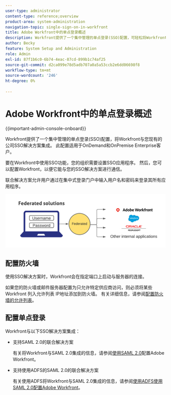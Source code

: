 ```yaml
---
user-type: administrator
content-type: reference;overview
product-area: system-administration
navigation-topic: single-sign-on-in-workfront
title: Adobe Workfront中的单点登录概述
description: Workfront提供了一个集中管理的单点登录(SSO)配置，可轻松将Workfront与您现有的公司SSO解决方案集成。 此配置易于设置和管理，并适用于OnDemand和OnPremise Enterprise客户。
author: Becky
feature: System Setup and Administration
role: Admin
exl-id: 87f1b6c0-6b74-4eac-87cd-899b1c74af25
source-git-commit: d2ca099e78d5adb707a0a5a53ccb2e6dd06698f8
workflow-type: tm+mt
source-wordcount: '246'
ht-degree: 0%

---
```


# Adobe Workfront中的单点登录概述

<!--Audited: 12/2023-->

{{important-admin-console-onboard}}


Workfront提供了一个集中管理的单点登录(SSO)配置，将Workfront与您现有的公司SSO解决方案集成。 此配置适用于OnDemand和OnPremise Enterprise客户。

要在Workfront中使用SSO功能，您的组织需要设置SSO应用程序。 然后，您可以配置Workfront，以便它能与您的SSO解决方案进行通信。

联合解决方案允许用户通过在集中式登录门户中输入用户名和密码来登录其所有应用程序。

![SSO联合](assets/overview-sso-wf-fed-only.png)


## 配置防火墙

使用SSO解决方案时，Workfront会在指定端口上启动与服务器的连接。

如果您的防火墙或邮件服务器配置为只允许特定供应商访问，则必须将某些Workfront 列入允许列表 IP地址添加到防火墙。 有关详细信息，请参阅[配置防火墙的允许列表](../../../administration-and-setup/get-started-wf-administration/configure-your-firewall.md)。

## 配置单点登录

Workfront与以下SSO解决方案集成：

* 支持SAML 2.0的联合解决方案

  有关将Workfront与SAML 2.0集成的信息，请参阅[使用SAML 2.0](../../../administration-and-setup/add-users/single-sign-on/configure-workfront-saml-2.md)配置Adobe Workfront。

* 支持使用ADFS的SAML 2.0的联合解决方案

  有关使用ADFS将Workfront与SAML 2.0集成的信息，请参阅[使用ADFS使用SAML 2.0配置Adobe Workfront](../../../administration-and-setup/add-users/single-sign-on/configure-workfront-saml-2-adfs.md)。
